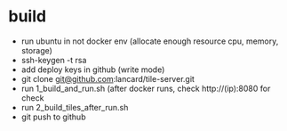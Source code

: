 # build
- run ubuntu in not docker env (allocate enough resource cpu, memory, storage)
- ssh-keygen -t rsa
- add deploy keys in github (write mode)
- git clone git@github.com:lancard/tile-server.git
- run 1_build_and_run.sh (after docker runs, check http://(ip):8080 for check
- run 2_build_tiles_after_run.sh
- git push to github
